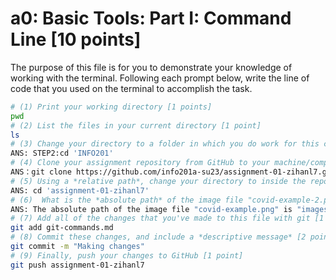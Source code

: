 # a0: Basic Tools: Part I: Command Line [10 points]

The purpose of this file is for you to demonstrate your knowledge of working with the terminal. Following each prompt below, write the line of code that you used on the terminal to accomplish the task.

``` bash
# (1) Print your working directory [1 points]
pwd
# (2) List the files in your current directory [1 point]
ls
# (3) Change your directory to a folder in which you do work for this class (if you haven't created such a folder, please do so now — perhaps titled "INFO201") [1 point]
ANS: STEP2:cd 'INFO201'
# (4) Clone your assignment repository from GitHub to your machine/computer [1 point]
ANS：git clone https://github.com/info201a-su23/assignment-01-zihanl7.git
# (5) Using a *relative path*, change your directory to inside the repository you just cloned [1 point]
ANS: cd 'assignment-01-zihanl7'
# (6)  What is the *absolute path* of the image file "covid-example-2.png"? (You can answer the absolute path on your own computer, or the absolute path only within the GitHub repository) [1 points]
ANS: The absolute path of the image file "covid-example.png" is "images/COVID-19-Visualizations/covid-example-2.png"
# (7) Add all of the changes that you've made to this file with git [1 point]
git add git-commands.md
# (8) Commit these changes, and include a *descriptive message* [2 points]
git commit -m "Making changes"
# (9) Finally, push your changes to GitHub [1 point]
git push assignment-01-zihanl7
```
